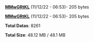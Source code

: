 [**MMwGRtKL**](/data/MMwGRtKL.txt) (11/12/22 - 06:53)- 205 bytes

[**MMwGRtKL**](/data/MMwGRtKL.txt) (11/12/22 - 06:53)- 205 bytes

**Total Datas**: 8261

**Total Size**: 48.12 MB / 48.1 MB